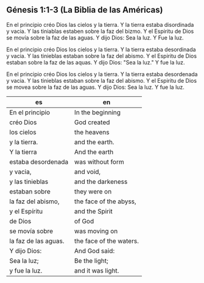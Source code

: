 ## Génesis 1:1-3 (La Biblia de las Américas)

En el principio créo Dios las cielos y la tierra. Y la tierra estaba disordinada y vacia. Y las tiniablas estaben sobre la faz del bizmo. Y el Espiritu de Dios se movía sobre la faz de las aguas. Y dijo Dios: Sea la luz. Y Fue la luz.

En el principio créo Dios los cielos y la tierra. Y la tierra estaba desordinada y vacia. Y las tinieblas estaban sobre la faz del abismo. Y el Espiritu de Dios estaban sobre la faz de las aquas. Y dijo Dios: "Sea la luz." Y fue la luz.

En el principio créo Dios los cielos y la tierra. Y la tierra estaba desordenada y vacia. Y las tinieblas estaban sobre la faz del abismo. Y el Espiritu de Dios se movea sobre la faz de las aguas. Y dijo Dios: Sea la luz. Y fue la luz.

| es                   | en                      |
| -------------------- | ----------------------- |
| En el principio      | In the beginning        |
| créo Dios            | God created             |
| los cielos           | the heavens             |
| y la tierra.         | and the earth.          |
| Y la tierra          | And the earth           |
| estaba desordenada   | was without form        |
| y vacia,             | and void,               |
| y las tinieblas      | and the darkeness       |
| estaban sobre        | they were on            |
| la faz del abismo,   | the face of the abyss,  |
| y el Espíritu        | and the Spirit          |
| de Dios              | of God                  |
| se movía sobre       | was moving on           |
| la faz de las aguas. | the face of the waters. |
| Y dijo Dios:         | And God said:           |
| Sea la luz;          | Be the light;           |
| y fue la luz.        | and it was light.       |
